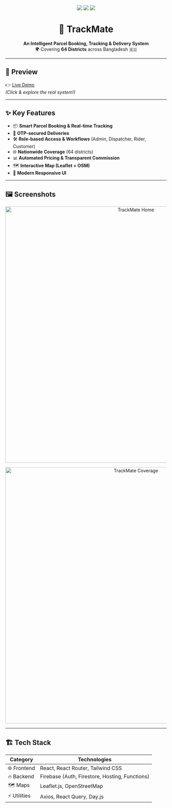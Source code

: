 <!-- Banner -->
<p align="center">
  <img src="https://img.shields.io/badge/Parcel-Management-orange?style=for-the-badge&logo=react" />
  <img src="https://img.shields.io/badge/Firebase-Hosting-yellow?style=for-the-badge&logo=firebase" />
  <img src="https://img.shields.io/badge/Live-Demo-brightgreen?style=for-the-badge&logo=google-chrome" />
</p>

<h1 align="center">🚚 TrackMate</h1>
<p align="center"> 
  <b>An Intelligent Parcel Booking, Tracking & Delivery System</b><br/>
  🌍 Covering <b>64 Districts</b> across Bangladesh 🇧🇩
</p>

---

## 🌟 Preview
👉 [Live Demo](https://trackmate-e8b0b.web.app/)  
*(Click & explore the real system!)*  

---

## ✨ Key Features

- 📦 **Smart Parcel Booking & Real-time Tracking**
- 🔐 **OTP-secured Deliveries**
- 🛠 **Role-based Access & Workflows** (Admin, Dispatcher, Rider, Customer)
- 🌐 **Nationwide Coverage** (64 districts)
- 📊 **Automated Pricing & Transparent Commission**
- 🗺️ **Interactive Map (Leaflet + OSM)**
- 📱 **Modern Responsive UI**

---

## 🖼️ Screenshots

<p align="center">
  <img src="./assets/preview-home.png" width="800" alt="TrackMate Home"/>
</p>

<p align="center">
  <img src="./assets/preview-map.png" width="800" alt="TrackMate Coverage"/>
</p>

---

## 🏗️ Tech Stack

<div align="center">

| **Category**   | **Technologies** |
|----------------|------------------|
| 🌐 Frontend   | React, React Router, Tailwind CSS |
| 🔥 Backend    | Firebase (Auth, Firestore, Hosting, Functions) |
| 🗺️ Maps      | Leaflet.js, OpenStreetMap |
| ⚡ Utilities  | Axios, React Query, Day.js |

</div>




